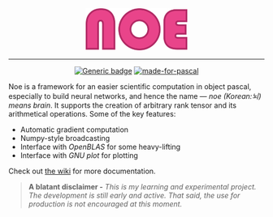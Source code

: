 <div align="center">
<img src="assets/noe-txt.png" alt="logo" width="200px"></img>
</div>

***

<div align="center">
  
[![Generic badge](https://img.shields.io/badge/license-MIT-blue.svg)](https://shields.io/)
[![made-for-pascal](https://img.shields.io/badge/Made%20for-object%20pascal-e9448a.svg)](https://code.visualstudio.com/)

</div>

Noe is a framework for an easier scientific computation in object pascal, especially to build neural networks, and hence the name — *noe (Korean:뇌) means brain*. It supports the creation of arbitrary rank tensor and its arithmetical operations. Some of the key features:
- Automatic gradient computation
- Numpy-style broadcasting
- Interface with *OpenBLAS* for some heavy-lifting
- Interface with *GNU plot* for plotting

Check out [the wiki](https://github.com/ariaghora/noe/wiki) for more documentation.

> **A blatant disclaimer -** *This is my learning and experimental project. The development is still early and active. That said, the use for production is not encouraged at this moment.*
